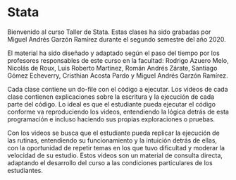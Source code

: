 # Stata

Bienvenido al curso Taller de Stata.
Estas clases ha sido grabadas por Miguel Andrés Garzón Ramírez durante el segundo semestre del año 2020.

El material ha sido diseñado y adaptado según el paso del tiempo por los profesores responsables de este curso en la facultad: Rodrigo Azuero Melo, Nicolás de Roux, Luis Roberto Martínez, Román Andrés Zárate, Santiago Gómez Echeverry, Cristhian Acosta Pardo y Miguel Andrés Garzón Ramírez.

Cada clase contiene un do-file con el código a ejecutar. Los videos de cada clase contienen explicaciones sobre la escritura y la ejecución de cada parte del código. Lo ideal es que el estudiante pueda ejecutar el código conforme va reproduciendo los videos, entendiendo la lógica detrás de esta programación e incluso haciendo sus propias exploraciones o pruebas. 

Con los videos se busca que el estudiante pueda replicar la ejecución de las rutinas, entendiendo su funcionamiento y la intuición detrás de ellas, con la oportunidad de repetir temas en los que tuvo dificultad y moderar la velocidad de su estudio. Estos videos son un material de consulta directa, adaptando el desarrollo del curso a las condiciones particulares de los estudiantes.
